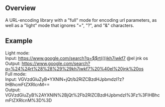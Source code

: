 ## Overview ##   
A URL-encoding library with a "full" mode for encoding url parameters, as well as a "light" mode that ignores "=", "?", and "&" characters.     

## Example ##   
Light mode:   
Input: https://www.google.com/search?q=$$rt(())kh7iwkf7 @el jnk os   
Output: https://www.google.com/search?q=%24%24rt%28%28%29%29kh7iwkf7%20%40el%20jnk%20os   
Full mode:  
Input: VGVzdGluZyB*YXNlN+jQt/b2RlZCBzdHJpbmdzI?z?IHBhcmFtZXRlcnM==   
Output: VGVzdGluZyB%2AYXNlN%2BjQt%2Fb2RlZCBzdHJpbmdzI%3Fz%3FIHBhcmFtZXRlcnM%3D%3D   
